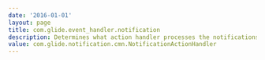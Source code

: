 ```yaml
---
date: '2016-01-01'
layout: page
title: com.glide.event_handler.notification
description: Determines what action handler processes the notifications in the system.The default value is 'com.glide.notification.cmn.NotificationActionHandler'
value: com.glide.notification.cmn.NotificationActionHandler 
---
```

